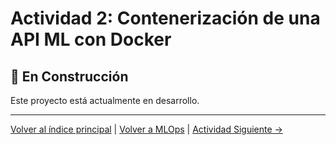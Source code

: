 # Actividad 2: Contenerización de una API ML con Docker

## 🚧 En Construcción

Este proyecto está actualmente en desarrollo.

---

[Volver al índice principal](../../README.md) | [Volver a MLOps](../README.md) | [Actividad Siguiente →](../Actividad_3_Despliegue_Automatizado/README.md)